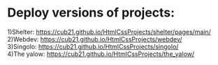 # Deploy versions of projects:
1)Shelter: https://cub21.github.io/HtmlCssProjects/shelter/pages/main/  
2)Webdev: https://cub21.github.io/HtmlCssProjects/webdev/  
3)Singolo: https://cub21.github.io/HtmlCssProjects/singolo/  
4)The yalow: https://cub21.github.io/HtmlCssProjects/the_yalow/ 
